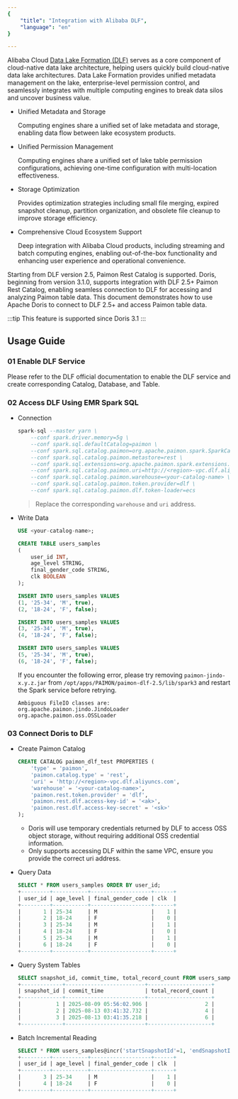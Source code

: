 ```yaml
---
{
    "title": "Integration with Alibaba DLF",
    "language": "en"
}

---
```


Alibaba Cloud [Data Lake Formation (DLF)](https://www.alibabacloud.com/en/product/datalake-formation) serves as a core component of cloud-native data lake architecture, helping users quickly build cloud-native data lake architectures. Data Lake Formation provides unified metadata management on the lake, enterprise-level permission control, and seamlessly integrates with multiple computing engines to break data silos and uncover business value.

- Unified Metadata and Storage

    Computing engines share a unified set of lake metadata and storage, enabling data flow between lake ecosystem products.

- Unified Permission Management

    Computing engines share a unified set of lake table permission configurations, achieving one-time configuration with multi-location effectiveness.

- Storage Optimization

    Provides optimization strategies including small file merging, expired snapshot cleanup, partition organization, and obsolete file cleanup to improve storage efficiency.

- Comprehensive Cloud Ecosystem Support

    Deep integration with Alibaba Cloud products, including streaming and batch computing engines, enabling out-of-the-box functionality and enhancing user experience and operational convenience.

Starting from DLF version 2.5, Paimon Rest Catalog is supported. Doris, beginning from version 3.1.0, supports integration with DLF 2.5+ Paimon Rest Catalog, enabling seamless connection to DLF for accessing and analyzing Paimon table data. This document demonstrates how to use Apache Doris to connect to DLF 2.5+ and access Paimon table data.

:::tip
This feature is supported since Doris 3.1
:::

## Usage Guide

### 01 Enable DLF Service

Please refer to the DLF official documentation to enable the DLF service and create corresponding Catalog, Database, and Table.

### 02 Access DLF Using EMR Spark SQL

- Connection

    ```sql
    spark-sql --master yarn \
        --conf spark.driver.memory=5g \
        --conf spark.sql.defaultCatalog=paimon \
        --conf spark.sql.catalog.paimon=org.apache.paimon.spark.SparkCatalog \
        --conf spark.sql.catalog.paimon.metastore=rest \
        --conf spark.sql.extensions=org.apache.paimon.spark.extensions.PaimonSparkSessionExtensions \
        --conf spark.sql.catalog.paimon.uri=http://<region>-vpc.dlf.aliyuncs.com \
        --conf spark.sql.catalog.paimon.warehouse=<your-catalog-name> \
        --conf spark.sql.catalog.paimon.token.provider=dlf \
        --conf spark.sql.catalog.paimon.dlf.token-loader=ecs
    ```

    > Replace the corresponding `warehouse` and `uri` address.

- Write Data

    ```sql
    USE <your-catalog-name>;

    CREATE TABLE users_samples
    (
        user_id INT,             
        age_level STRING,           
        final_gender_code STRING,    
        clk BOOLEAN
    );

    INSERT INTO users_samples VALUES
    (1, '25-34', 'M', true),
    (2, '18-24', 'F', false);

    INSERT INTO users_samples VALUES
    (3, '25-34', 'M', true),
    (4, '18-24', 'F', false);

    INSERT INTO users_samples VALUES
    (5, '25-34', 'M', true),
    (6, '18-24', 'F', false);
    ```

    If you encounter the following error, please try removing `paimon-jindo-x.y.z.jar` from `/opt/apps/PAIMON/paimon-dlf-2.5/lib/spark3` and restart the Spark service before retrying.

    ```
    Ambiguous FileIO classes are:
    org.apache.paimon.jindo.JindoLoader
    org.apache.paimon.oss.OSSLoader
    ```

### 03 Connect Doris to DLF

- Create Paimon Catalog

    ```sql
    CREATE CATALOG paimon_dlf_test PROPERTIES (
        'type' = 'paimon',
        'paimon.catalog.type' = 'rest',
        'uri' = 'http://<region>-vpc.dlf.aliyuncs.com',
        'warehouse' = '<your-catalog-name>',
        'paimon.rest.token.provider' = 'dlf',
        'paimon.rest.dlf.access-key-id' = '<ak>',
        'paimon.rest.dlf.access-key-secret' = '<sk>'
    );
    ```

    - Doris will use temporary credentials returned by DLF to access OSS object storage, without requiring additional OSS credential information.
    - Only supports accessing DLF within the same VPC, ensure you provide the correct uri address.

- Query Data

    ```sql
    SELECT * FROM users_samples ORDER BY user_id;
    +---------+-----------+-------------------+------+
    | user_id | age_level | final_gender_code | clk  |
    +---------+-----------+-------------------+------+
    |       1 | 25-34     | M                 |    1 |
    |       2 | 18-24     | F                 |    0 |
    |       3 | 25-34     | M                 |    1 |
    |       4 | 18-24     | F                 |    0 |
    |       5 | 25-34     | M                 |    1 |
    |       6 | 18-24     | F                 |    0 |
    +---------+-----------+-------------------+------+
    ```

- Query System Tables

    ```sql
    SELECT snapshot_id, commit_time, total_record_count FROM users_samples$snapshots;
    +-------------+-------------------------+--------------------+
    | snapshot_id | commit_time             | total_record_count |
    +-------------+-------------------------+--------------------+
    |           1 | 2025-08-09 05:56:02.906 |                  2 |
    |           2 | 2025-08-13 03:41:32.732 |                  4 |
    |           3 | 2025-08-13 03:41:35.218 |                  6 |
    +-------------+-------------------------+--------------------+
    ```

- Batch Incremental Reading

    ```sql
    SELECT * FROM users_samples@incr('startSnapshotId'=1, 'endSnapshotId'=2) ORDER BY user_id;
    +---------+-----------+-------------------+------+
    | user_id | age_level | final_gender_code | clk  |
    +---------+-----------+-------------------+------+
    |       3 | 25-34     | M                 |    1 |
    |       4 | 18-24     | F                 |    0 |
    +---------+-----------+-------------------+------+
    ```
